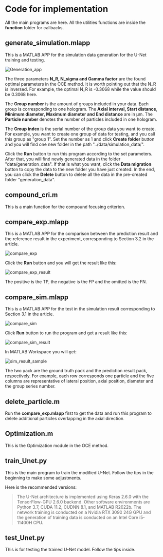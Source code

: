 # Code for implementation

All the main programs are here. All the utilities functions are inside the **function** folder for callbacks.

## generate_simulation.mlapp

This is a MATLAB APP for the simulation data generation for the U-Net training and testing.

![Generation_app](../imgs/Generation_app.jpg)

The three parameters **N_R, N_sigma and Gamma factor** are the found optimal parameters in the OCE method. It is worth pointing out that the N_R is inversed. For example, the optimal N_R is -0.3068 while the value should be 0.3068 here.

The **Group number** is the amount of groups included in your data. Each group is corresponding to one hologram. The **Axial interval, Start distance, Minimum diameter, Maximum diameter and End distance** are in μm. The **Particle number** denotes the number of particles included in one hologram. 

The **Group index** is the serial number of the group data you want to create. For example, you want to create one group of data for testing, and you call this group as "group 1". Set the number as 1 and click **Create folder** button and you will find one new folder in the path "../data/simulation_data/".

Click the **Run** button to run this program according to the set parameters. After that, you will find newly generated data in the folder "data/generation_data". If that is what you want, click the **Data migration** button to copy the data to the new folder you have just created. In the end, you can click the **Delete** button to delete all the data in the pre-created folder "generation_data".

## compound_cri.m

This is a main function for the compound focusing criterion.

## compare_exp.mlapp

This is a MATLAB APP for the comparison between the prediction result and the reference result in the experiment, corresponding to Section 3.2 in the article.

![compare_exp](../imgs/compare_exp.jpg)

Click the **Run** button and you will get the result like this:

![compare_exp_result](../imgs/compare_exp_result.jpg)

The positive is the TP, the negative is the FP and the omitted is the FN.

## compare_sim.mlapp

This is a MATLAB APP for the test in the simulation result corresponding to Section 3.1 in the article.

![compare_sim](../imgs/compare_sim.jpg)

Click **Run** button to run the program and get a result like this:

![compare_sim_result](../imgs/compare_sim_result.jpg)

In MATLAB Workspace you will get:

![sim_result_sample](../imgs/sim_result_sample.jpg)

The two pack are the ground truth pack and the prediction result pack, respectively. For example, each row corresponds one particle and the five columns are representative of lateral position, axial position, diameter and the group series number.

## delete_particle.m

Run the **compare_exp.mlapp**  first to get the data and run this program to delete additional particles overlapping in the axial direction.

## Optimization.m

This is the Optimization module in the OCE method.

## train_Unet.py

This is the main program to train the modified U-Net. Follow the tips in the beginning to make some adjustments.

Here is the recommended versions:

> The U-Net architecture is implemented using Keras 2.6.0 with the TensorFlow-GPU  2.6.0 backend. Other software environments are Python 3.7, CUDA 11.2, CUDNN 8.1, and  MATLAB R2022b. The network training is conducted on a Nvidia RTX 3090 24G GPU and  the generation of training data is conducted on an Intel Core i5-11400H CPU.

## test_Unet.py

This is for testing the trained U-Net model. Follow the tips inside.
